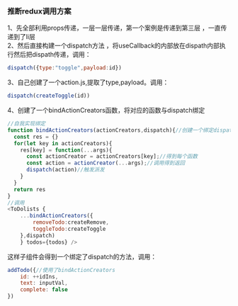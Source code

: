 ### 推断redux调用方案
1、先全部利用props传递，一层一层传递，第一个案例是传递到第三层 ，一直传递到了li层  
2、然后直接构建一个dispatch方法 ，将useCallback的内部放在dispath内部执行然后把dispath传递，调用：
```js
dispatch({type:"toggle",payload:id})
```
3、自己创建了一个action.js,提取了type,payload。调用：
```js
dispatch(createToggle(id))
```
4、创建了一个bindActionCreators函数，将对应的函数与dispatch绑定
```js
//自我实现绑定
function bindActionCreators(actionCreators,dispatch){//创建一个绑定dispath函数
  const res = {}
  for(let key in actionCreators){
    res[key] = function(...args){
      const actionCreator = actionCreators[key];//得到每个函数
      const action = actionCreator(...args);//调用得到返回
      dispatch(action)//触发派发
    }
  }
  return res
}
//调用 
<ToDolists {
    ...bindActionCreators({
        removeTodo:createRemove,
        toggleTodo:createToggle
    },dispatch)
    } todos={todos} />
```
这样子组件会得到一个绑定了dispatch的方法，调用：
```js
addTodo({//使用了bindActionCreators
    id: ++idIns,
    text: inputVal,
    complete: false
})
```